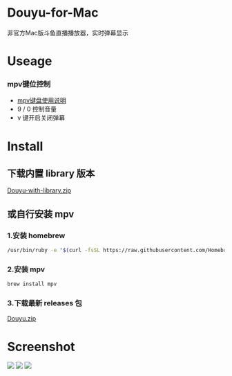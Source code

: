 # Douyu-for-Mac
非官方Mac版斗鱼直播播放器，实时弹幕显示
# Useage
### mpv键位控制
- [mpv键盘使用说明](https://mpv.io/manual/master/#keyboard-control)  
- 9 / 0 控制音量
- v 键开启关闭弹幕
# Install
## 下载内置 library 版本
[Douyu-with-library.zip](https://github.com/Grayon/Douyu-for-Mac/releases)
## 或自行安装 mpv
### 1.安装 homebrew 
```bash
/usr/bin/ruby -e "$(curl -fsSL https://raw.githubusercontent.com/Homebrew/install/master/install)"; 
```
### 2.安装 mpv 
```bash
brew install mpv
```
### 3.下载最新 releases 包
[Douyu.zip](https://github.com/Grayon/Douyu-for-Mac/releases)
# Screenshot
![](http://ww2.sinaimg.cn/large/0060lm7Tly1fjsi5xj9czj30qo0g8dpt.jpg)
![](http://ww3.sinaimg.cn/large/0060lm7Tly1fjvwhu4colj31kw0vyb2c.jpg)
![](http://ww4.sinaimg.cn/large/0060lm7Tly1fjvwh3bxhrj31hc0u0e83.jpg)

